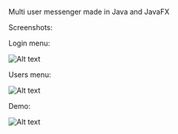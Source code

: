 
Multi user messenger made in Java and JavaFX

Screenshots:

Login menu:

![Alt text](https://i.imgur.com/5FxU2EK.jpeg)

Users menu:

![Alt text](https://i.imgur.com/FfRDwQc.jpeg)

Demo:

![Alt text](https://i.imgur.com/JDLurX1.gif)
